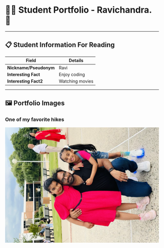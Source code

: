 # 👨‍🎓 Student Portfolio - Ravichandra. 🚴

---

## 📋 Student Information For Reading

| **Field** | **Details** |
|-----------|-------------|
| **Nickname/Pseudonym** | Ravi |
| **Interesting Fact** | Enjoy coding |
| **Interesting Fact2** | Watching movies |

---

## 🖼️ Portfolio Images

### One of my favorite hikes
![My daughters School Anniversary](Ravi.png)
